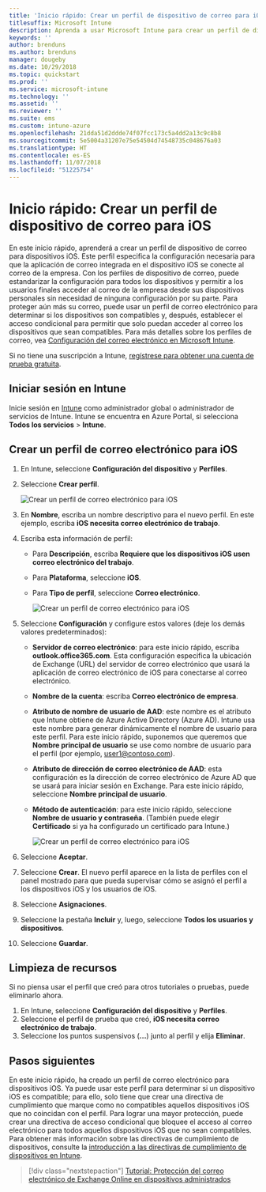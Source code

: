 ```yaml
---
title: 'Inicio rápido: Crear un perfil de dispositivo de correo para iOS'
titlesuffix: Microsoft Intune
description: Aprenda a usar Microsoft Intune para crear un perfil de dispositivo de correo para que los dispositivos iOS puedan conectarse de forma segura al correo de la empresa.
keywords: ''
author: brenduns
ms.author: brenduns
manager: dougeby
ms.date: 10/29/2018
ms.topic: quickstart
ms.prod: ''
ms.service: microsoft-intune
ms.technology: ''
ms.assetid: ''
ms.reviewer: ''
ms.suite: ems
ms.custom: intune-azure
ms.openlocfilehash: 21dda51d2ddde74f07fcc173c5a4dd2a13c9c8b8
ms.sourcegitcommit: 5e5004a31207e75e54504d74548735c048676a03
ms.translationtype: HT
ms.contentlocale: es-ES
ms.lasthandoff: 11/07/2018
ms.locfileid: "51225754"
---
```

# <a name="quickstart-create-an-email-device-profile-for-ios"></a>Inicio rápido: Crear un perfil de dispositivo de correo para iOS

En este inicio rápido, aprenderá a crear un perfil de dispositivo de correo para dispositivos iOS. Este perfil especifica la configuración necesaria para que la aplicación de correo integrada en el dispositivo iOS se conecte al correo de la empresa. Con los perfiles de dispositivo de correo, puede estandarizar la configuración para todos los dispositivos y permitir a los usuarios finales acceder al correo de la empresa desde sus dispositivos personales sin necesidad de ninguna configuración por su parte. Para proteger aún más su correo, puede usar un perfil de correo electrónico para determinar si los dispositivos son compatibles y, después, establecer el acceso condicional para permitir que solo puedan acceder al correo los dispositivos que sean compatibles. Para más detalles sobre los perfiles de correo, vea [Configuración del correo electrónico en Microsoft Intune](email-settings-configure.md).

Si no tiene una suscripción a Intune, [regístrese para obtener una cuenta de prueba gratuita](free-trial-sign-up.md).

## <a name="sign-in-to-intune"></a>Iniciar sesión en Intune

Inicie sesión en [Intune](https://aka.ms/intuneportal) como administrador global o administrador de servicios de Intune. Intune se encuentra en Azure Portal, si selecciona **Todos los servicios** > **Intune**.

## <a name="create-an-ios-email-profile"></a>Crear un perfil de correo electrónico para iOS
1. En Intune, seleccione **Configuración del dispositivo** y **Perfiles**.
2. Seleccione **Crear perfil**.
   
   ![Crear un perfil de correo electrónico para iOS](media/quickstart-email-profile/ios-create-profile.png)

3. En **Nombre**, escriba un nombre descriptivo para el nuevo perfil. En este ejemplo, escriba **iOS necesita correo electrónico de trabajo**.
4. Escriba esta información de perfil:
   - Para **Descripción**, escriba **Requiere que los dispositivos iOS usen correo electrónico del trabajo**.
   - Para **Plataforma**, seleccione **iOS**.
   - Para **Tipo de perfil**, seleccione **Correo electrónico**.
    
     ![Crear un perfil de correo electrónico para iOS](media/quickstart-email-profile/ios-email-profile-name.png)

5. Seleccione **Configuración** y configure estos valores (deje los demás valores predeterminados):
   - **Servidor de correo electrónico**: para este inicio rápido, escriba **outlook.office365.com**. Esta configuración especifica la ubicación de Exchange (URL) del servidor de correo electrónico que usará la aplicación de correo electrónico de iOS para conectarse al correo electrónico.
   - **Nombre de la cuenta**: escriba **Correo electrónico de empresa**.
   - **Atributo de nombre de usuario de AAD**: este nombre es el atributo que Intune obtiene de Azure Active Directory (Azure AD). Intune usa este nombre para generar dinámicamente el nombre de usuario para este perfil. Para este inicio rápido, suponemos que queremos que **Nombre principal de usuario** se use como nombre de usuario para el perfil (por ejemplo, user1@contoso.com).
   - **Atributo de dirección de correo electrónico de AAD**: esta configuración es la dirección de correo electrónico de Azure AD que se usará para iniciar sesión en Exchange. Para este inicio rápido, seleccione **Nombre principal de usuario**.
   - **Método de autenticación**: para este inicio rápido, seleccione **Nombre de usuario y contraseña**. (También puede elegir **Certificado** si ya ha configurado un certificado para Intune.)
    
     ![Crear un perfil de correo electrónico para iOS](media/quickstart-email-profile/ios-email-profile.png)

6. Seleccione **Aceptar**.
7. Seleccione **Crear**. El nuevo perfil aparece en la lista de perfiles con el panel mostrado para que pueda supervisar cómo se asignó el perfil a los dispositivos iOS y los usuarios de iOS.
8. Seleccione **Asignaciones**.
9. Seleccione la pestaña **Incluir** y, luego, seleccione **Todos los usuarios y dispositivos**. 
10. Seleccione **Guardar**.

## <a name="clean-up-resources"></a>Limpieza de recursos
Si no piensa usar el perfil que creó para otros tutoriales o pruebas, puede eliminarlo ahora.
1. En Intune, seleccione **Configuración del dispositivo** y **Perfiles**.
2. Seleccione el perfil de prueba que creó, **iOS necesita correo electrónico de trabajo**.
3. Seleccione los puntos suspensivos (**...**) junto al perfil y elija **Eliminar**.

## <a name="next-steps"></a>Pasos siguientes

En este inicio rápido, ha creado un perfil de correo electrónico para dispositivos iOS. Ya puede usar este perfil para determinar si un dispositivo iOS es compatible; para ello, solo tiene que crear una directiva de cumplimiento que marque como no compatibles aquellos dispositivos iOS que no coincidan con el perfil. Para lograr una mayor protección, puede crear una directiva de acceso condicional que bloquee el acceso al correo electrónico para todos aquellos dispositivos iOS que no sean compatibles. Para obtener más información sobre las directivas de cumplimiento de dispositivos, consulte la [introducción a las directivas de cumplimiento de dispositivos en Intune](device-compliance-get-started.md).

> [!div class="nextstepaction"]
> [Tutorial: Protección del correo electrónico de Exchange Online en dispositivos administrados](tutorial-protect-email-on-enrolled-devices.md)
